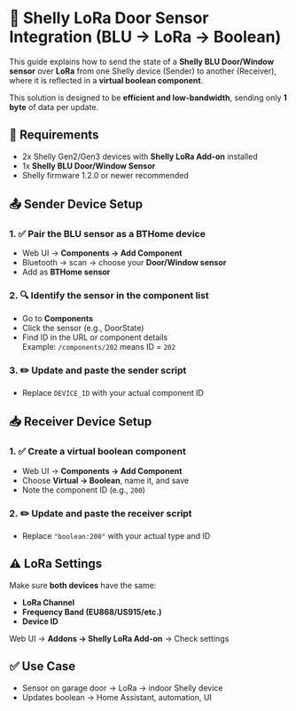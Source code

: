 # 📡 Shelly LoRa Door Sensor Integration (BLU → LoRa → Boolean)

This guide explains how to send the state of a **Shelly BLU Door/Window sensor** over **LoRa** from one Shelly device (Sender) to another (Receiver), where it is reflected in a **virtual boolean component**.

This solution is designed to be **efficient and low-bandwidth**, sending only **1 byte** of data per update.

## 🔧 Requirements

- 2x Shelly Gen2/Gen3 devices with **Shelly LoRa Add-on** installed
- 1x **Shelly BLU Door/Window Sensor**
- Shelly firmware 1.2.0 or newer recommended

## 📤 Sender Device Setup

### 1. ✅ Pair the BLU sensor as a BTHome device
- Web UI → **Components → Add Component**
- Bluetooth → scan → choose your **Door/Window sensor**
- Add as **BTHome sensor**

### 2. 🔍 Identify the sensor in the component list
- Go to **Components**
- Click the sensor (e.g., DoorState)
- Find ID in the URL or component details  
  Example: `/components/202` means ID = `202`

### 3. ✏️ Update and paste the sender script
- Replace `DEVICE_ID` with your actual component ID

## 📥 Receiver Device Setup

### 1. ✅ Create a virtual boolean component
- Web UI → **Components → Add Component**
- Choose **Virtual → Boolean**, name it, and save
- Note the component ID (e.g., `200`)

### 2. ✏️ Update and paste the receiver script
- Replace `"boolean:200"` with your actual type and ID

## ⚠️ LoRa Settings
Make sure **both devices** have the same:
- **LoRa Channel**
- **Frequency Band (EU868/US915/etc.)**
- **Device ID**

Web UI → **Addons → Shelly LoRa Add-on** → Check settings

## ✅ Use Case
- Sensor on garage door → LoRa → indoor Shelly device
- Updates boolean → Home Assistant, automation, UI

